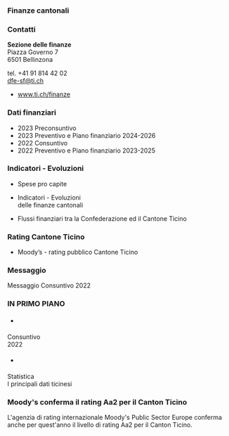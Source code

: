###  Finanze cantonali

###  Contatti

**Sezione delle finanze**  
Piazza Governo 7  
6501 Bellinzona

tel. +41 91 814 42 02  
dfe-sf@ti.ch

  * www.ti.ch/finanze

###  Dati finanziari

  * 2023 Preconsuntivo
  * 2023 Preventivo e Piano finanziario 2024-2026
  * 2022 Consuntivo
  * 2022 Preventivo e Piano finanziario 2023-2025

###  Indicatori - Evoluzioni

  * Spese pro capite
  * Indicatori - Evoluzioni  
delle finanze cantonali

  * Flussi finanziari tra la Confederazione ed il Cantone Ticino

###  Rating Cantone Ticino

  * Moody’s - rating pubblico Cantone Ticino

###  Messaggio

Messaggio Consuntivo 2022

###  IN PRIMO PIANO

  * #### 

Consuntivo  
2022

  * #### 

Statistica  
I principali dati ticinesi

###  Moody's conferma il rating Aa2 per il Canton Ticino

L'agenzia di rating internazionale Moody's Public Sector Europe conferma anche
per quest'anno il livello di rating Aa2 per il Canton Ticino.

